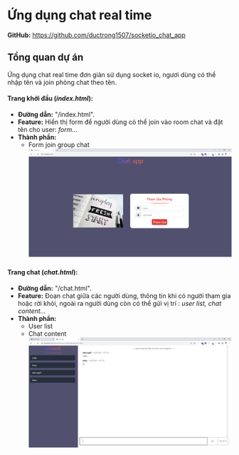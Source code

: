 # Ứng dụng chat real time

**GitHub:** https://github.com/ductrong1507/socketio_chat_app

## Tổng quan dự án

Ứng dụng chat real time đơn giản sử dụng socket io, ngươi dùng có thể nhập tên và join phòng chat theo tên.

#### Trang khởi đầu (_index.html_):

- **Đường dẫn:** "/index.html".
- **Feature:** Hiển thị form để người dùng có thể join vào room chat và đặt tên cho user: _form..._
- **Thành phần:**
  - Form join group chat
    ![An old rock in the desert](./app/public/assets/images/read_me_img_01.PNG)

#### Trang chat (_chat.html_):

- **Đường dẫn:** "/chat.html".
- **Feature:** Đoạn chat giữa các người dùng, thông tin khi có người tham gia hoặc rời khỏi, ngoài ra người dùng còn có thể gửi vị trí : _user list, chat content..._
- **Thành phần:**
  - User list
  - Chat content
    ![An old rock in the desert](./app/public/assets/images/read_me_img_02.PNG)
